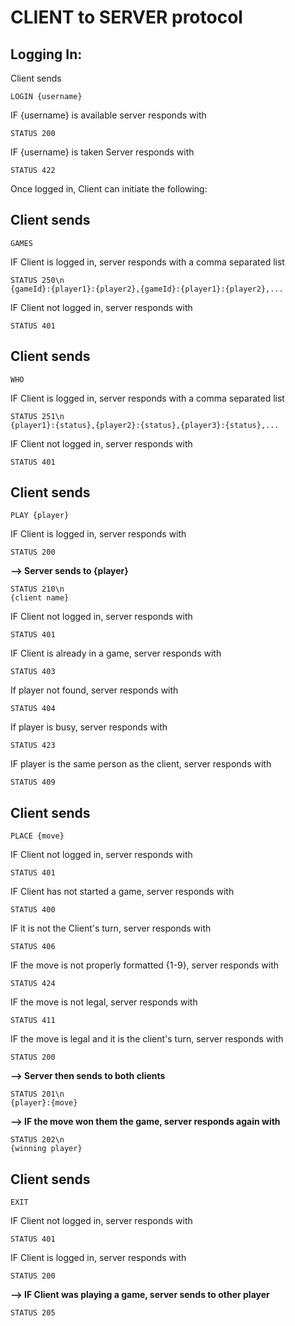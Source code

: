CLIENT to SERVER protocol
=========================
Logging In:
-----------

Client sends

    LOGIN {username}

IF {username} is available server responds with

    STATUS 200

IF {username} is taken
Server responds with

    STATUS 422

Once logged in, Client can initiate the following:

Client sends
------------

    GAMES

IF Client is logged in, server responds with a comma separated list

    STATUS 250\n
    {gameId}:{player1}:{player2},{gameId}:{player1}:{player2},...

IF Client not logged in, server responds with

    STATUS 401


Client sends
------------
    WHO

IF Client is logged in, server responds with a comma separated list

    STATUS 251\n
    {player1}:{status},{player2}:{status},{player3}:{status},...

IF Client not logged in, server responds with

    STATUS 401

Client sends
------------

    PLAY {player}

IF Client is logged in, server responds with

    STATUS 200

**--> Server sends to {player}**

    STATUS 210\n
    {client name}

IF Client not logged in, server responds with

    STATUS 401

IF Client is already in a game, server responds with

    STATUS 403

If player not found, server responds with

    STATUS 404

If player is busy, server responds with

    STATUS 423

IF player is the same person as the client, server responds with

    STATUS 409

Client sends
------------

    PLACE {move}

IF Client not logged in, server responds with

    STATUS 401

IF Client has not started a game, server responds with

    STATUS 400

IF it is not the Client's turn, server responds with

    STATUS 406

IF the move is not properly formatted {1-9}, server responds with

    STATUS 424

IF the move is not legal, server responds with

    STATUS 411

IF the move is legal and it is the client's turn, server responds with

    STATUS 200

**--> Server then sends to both clients**

    STATUS 201\n
    {player}:{move}

**--> IF the move won them the game, server responds again with**

    STATUS 202\n
    {winning player}


Client sends
------------

    EXIT

IF Client not logged in, server responds with

    STATUS 401

IF Client is logged in, server responds with

    STATUS 200

**--> IF Client was playing a game, server sends to other player**

    STATUS 205

